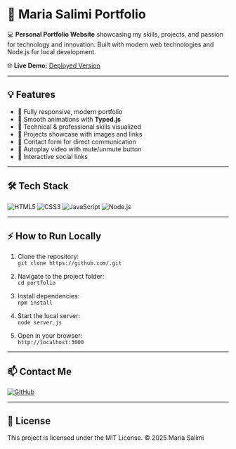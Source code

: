 # 🌟 Maria Salimi Portfolio

💻 **Personal Portfolio Website** showcasing my skills, projects, and passion for technology and innovation. Built with modern web technologies and Node.js for local development.

🌐 **Live Demo:** [Deployed Version](xxxxx)

---

## 💡 Features
- 🔹 Fully responsive, modern portfolio  
- 🔹 Smooth animations with **Typed.js**  
- 🔹 Technical & professional skills visualized  
- 🔹 Projects showcase with images and links  
- 🔹 Contact form for direct communication  
- 🔹 Autoplay video with mute/unmute button  
- 🔹 Interactive social links

---

## 🛠️ Tech Stack
![HTML5](https://img.shields.io/badge/HTML5-90%25-orange?logo=html5&logoColor=white)
![CSS3](https://img.shields.io/badge/CSS3-85%25-blue?logo=css3&logoColor=white)
![JavaScript](https://img.shields.io/badge/JavaScript-75%25-yellow?logo=javascript&logoColor=black)
![Node.js](https://img.shields.io/badge/Node.js-LTS-green?logo=node.js&logoColor=white)

---

## ⚡ How to Run Locally

1. Clone the repository:  
`git clone https://github.com/.git`

2. Navigate to the project folder:  
`cd portfolio`

3. Install dependencies:  
`npm install`

4. Start the local server:  
`node server.js`

5. Open in your browser:  
`http://localhost:3000`

---

## 📫 Contact Me

[![GitHub](https://img.shields.io/badge/GitHub-Follow-black?logo=github&logoColor=white)](https://github.com/mmmmm)

---

## 📝 License
This project is licensed under the MIT License. © 2025 Maria Salimi
